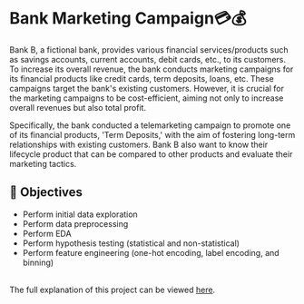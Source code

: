 # Bank Marketing Campaign💳💰

Bank B, a fictional bank, provides various financial services/products such as savings accounts, current accounts, debit cards, etc., to its customers. To increase its overall revenue, the bank conducts marketing campaigns for its financial products like credit cards, term deposits, loans, etc. These campaigns target the bank's existing customers. However, it is crucial for the marketing campaigns to be cost-efficient, aiming not only to increase overall revenues but also total profit.

Specifically, the bank conducted a telemarketing campaign to promote one of its financial products, 'Term Deposits,' with the aim of fostering long-term relationships with existing customers. Bank B also want to know their lifecycle product that can be compared to other products and evaluate their marketing tactics.

## 📌 Objectives
*   Perform initial data exploration
*   Perform data preprocessing
*   Perform EDA
*   Perform hypothesis testing (statistical and non-statistical)
*   Perform feature engineering (one-hot encoding, label encoding, and binning)
<br><br>


The full explanation of this project can be viewed [here](https://drive.google.com/file/d/1sUCphH-LBjT1BymHpRUjuHymp0YZPBir/view?usp=sharing).
